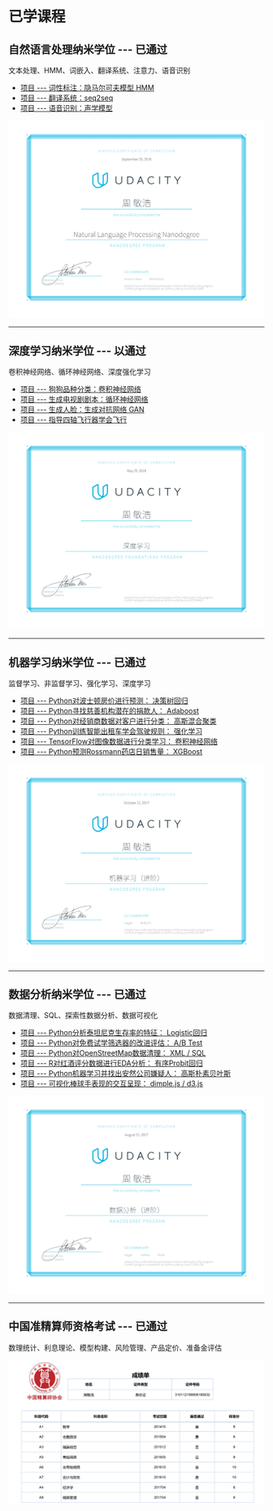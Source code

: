 
# 已学课程

## **自然语言处理纳米学位 --- 已通过**

文本处理、HMM、词嵌入、翻译系统、注意力、语音识别  

- [项目 --- 词性标注：隐马尔可夫模型 HMM](https://nbviewer.jupyter.org/github/Peter-Chou/course-learn/blob/master/Projects/NLPND_hmm_tagger/HMM%20Tagger.ipynb)
- [项目 --- 翻译系统：seq2seq](https://nbviewer.jupyter.org/github/Peter-Chou/course-learn/blob/master/Projects/NLPND_nmt/machine_translation.ipynb)
- [项目 --- 语音识别：声学模型](https://nbviewer.jupyter.org/github/Peter-Chou/course-learn/blob/master/Projects/NLPND_vui/vui_notebook.ipynb)

![nlpnd](./certificate/nlpnd.png)

---

## **深度学习纳米学位 --- 以通过**

卷积神经网络、循环神经网络、深度强化学习  

- [项目 --- 狗狗品种分类：卷积神经网络](https://nbviewer.jupyter.org/github/Peter-Chou/course-learn/blob/master/Projects/DLND_dog_classification/dog_app.ipynb)
- [项目 --- 生成电视剧剧本：循环神经网络](https://nbviewer.jupyter.org/github/Peter-Chou/course-learn/blob/master/Projects/DLND_tv_script_generation/tv_script_generation.ipynb)
- [项目 --- 生成人脸：生成对抗网络 GAN](https://nbviewer.jupyter.org/github/Peter-Chou/course-learn/blob/master/Projects/DLND_face_generation/dlnd_face_generation.ipynb)
- [项目 --- 指导四轴飞行器学会飞行](https://nbviewer.jupyter.org/github/Peter-Chou/course-learn/blob/master/Projects/DLND-Quadcopter/Quadcopter_Project.ipynb)

![dlnd](./certificate/dlnd.png)

---

## **机器学习纳米学位 --- 已通过**

监督学习、非监督学习、强化学习、深度学习

- [项目 --- Python对波士顿房价进行预测： 决策树回归](http://nbviewer.jupyter.org/github/Peter-Chou/course-learn/blob/master/Projects/MLND_boston_housing/boston_housing.ipynb)
- [项目 --- Python寻找慈善机构潜在的捐款人： Adaboost](http://nbviewer.jupyter.org/github/Peter-Chou/course-learn/blob/master/Projects/MLND_finding_donors/finding_donors.ipynb) 
- [项目 --- Python对经销商数据对客户进行分类： 高斯混合聚类](http://nbviewer.jupyter.org/github/Peter-Chou/course-learn/blob/master/Projects/MLND_customer_segments/customer_segments.ipynb)
- [项目 --- Python训练智能出租车学会驾驶规则： 强化学习](http://nbviewer.jupyter.org/github/Peter-Chou/course-learn/blob/master/Projects/MLND_smartcab/smartcab.ipynb)
- [项目 --- TensorFlow对图像数据进行分类学习： 卷积神经网络](http://nbviewer.jupyter.org/github/Peter-Chou/course-learn/blob/master/Projects/MLND_image_classification/image_classification.ipynb)
- [项目 --- Python预测Rossmann药店日销售量： XGBoost](http://nbviewer.jupyter.org/github/Peter-Chou/course-learn/blob/master/Projects/MLND_Rossmann_Store_Sales/Rossmann_Store_Sales_Report.ipynb)

![mlnd](./certificate/mlnd.png)

---

## **数据分析纳米学位 --- 已通过** 

数据清理、SQL、探索性数据分析、数据可视化

- [项目 --- Python分析泰坦尼克生存率的特征： Logistic回归](http://nbviewer.jupyter.org/github/Peter-Chou/course-learn/blob/master/Projects/DAND_TitanicAnalysis/Titanic_Survival_Analysis.ipynb)
- [项目 --- Python对免费试学筛选器的改进评估： A/B Test](http://nbviewer.jupyter.org/github/Peter-Chou/course-learn/blob/master/Projects/DAND_ABtest/AB_test.ipynb)
- [项目 --- Python对OpenStreetMap数据清理： XML / SQL](http://nbviewer.jupyter.org/github/Peter-Chou/course-learn/blob/master/Projects/DAND_OSM/openstreetmap.ipynb)
- [项目 --- R对红酒评分数据进行EDA分析： 有序Probit回归](http://nbviewer.jupyter.org/github/Peter-Chou/course-learn/blob/master/Projects/DAND_EDA/EDA.ipynb)
- [项目 --- Python机器学习并找出安然公司嫌疑人： 高斯朴素贝叶斯](http://nbviewer.jupyter.org/github/Peter-Chou/course-learn/blob/master/Projects/DAND_EnronAnalyssis/Enron_project.ipynb)
- [项目 --- 可视化棒球手表现的交互呈现： dimple.js / d3.js](http://bl.ocks.org/Peter-Chou/819e62ac1506866c9d66a4c69ea7dd83)

![dand](./certificate/dand.png)

---

## **中国准精算师资格考试 --- 已通过** 

数理统计、利息理论、模型构建、风险管理、产品定价、准备金评估

![中国准精算师成绩单](./certificate/acaa.png)